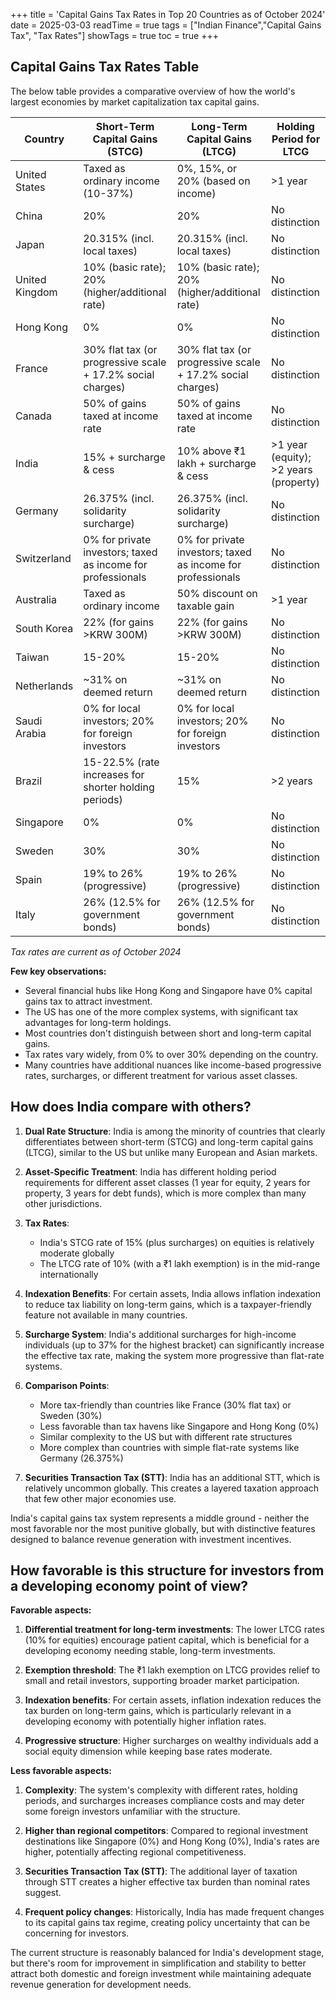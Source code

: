 +++
title = 'Capital Gains Tax Rates in Top 20 Countries as of October 2024'
date = 2025-03-03
readTime = true
tags = ["Indian Finance","Capital Gains Tax", "Tax Rates"]
showTags = true
toc = true
+++

## Capital Gains Tax Rates Table

The below table provides a comparative overview of how the world's largest economies by market capitalization tax capital gains.

| Country | Short-Term Capital Gains (STCG) | Long-Term Capital Gains (LTCG) | Holding Period for LTCG |
|---------|--------------------------------|-------------------------------|-------------------------|
| United States | Taxed as ordinary income (10-37%) | 0%, 15%, or 20% (based on income) | >1 year |
| China | 20% | 20% | No distinction |
| Japan | 20.315% (incl. local taxes) | 20.315% (incl. local taxes) | No distinction |
| United Kingdom | 10% (basic rate); 20% (higher/additional rate) | 10% (basic rate); 20% (higher/additional rate) | No distinction |
| Hong Kong | 0% | 0% | No distinction |
| France | 30% flat tax (or progressive scale + 17.2% social charges) | 30% flat tax (or progressive scale + 17.2% social charges) | No distinction |
| Canada | 50% of gains taxed at income rate | 50% of gains taxed at income rate | No distinction |
| India | 15% + surcharge & cess | 10% above ₹1 lakh + surcharge & cess | >1 year (equity); >2 years (property) |
| Germany | 26.375% (incl. solidarity surcharge) | 26.375% (incl. solidarity surcharge) | No distinction |
| Switzerland | 0% for private investors; taxed as income for professionals | 0% for private investors; taxed as income for professionals | No distinction |
| Australia | Taxed as ordinary income | 50% discount on taxable gain | >1 year |
| South Korea | 22% (for gains >KRW 300M) | 22% (for gains >KRW 300M) | No distinction |
| Taiwan | 15-20% | 15-20% | No distinction |
| Netherlands | ~31% on deemed return | ~31% on deemed return | No distinction |
| Saudi Arabia | 0% for local investors; 20% for foreign investors | 0% for local investors; 20% for foreign investors | No distinction |
| Brazil | 15-22.5% (rate increases for shorter holding periods) | 15% | >2 years |
| Singapore | 0% | 0% | No distinction |
| Sweden | 30% | 30% | No distinction |
| Spain | 19% to 26% (progressive) | 19% to 26% (progressive) | No distinction |
| Italy | 26% (12.5% for government bonds) | 26% (12.5% for government bonds) | No distinction |

*Tax rates are current as of October 2024*

**Few key observations:**

- Several financial hubs like Hong Kong and Singapore have 0% capital gains tax to attract investment.
- The US has one of the more complex systems, with significant tax advantages for long-term holdings.
- Most countries don't distinguish between short and long-term capital gains.
- Tax rates vary widely, from 0% to over 30% depending on the country.
- Many countries have additional nuances like income-based progressive rates, surcharges, or different treatment for various asset classes.

## How does India compare with others?

1. **Dual Rate Structure**: India is among the minority of countries that clearly differentiates between short-term (STCG) and long-term capital gains (LTCG), similar to the US but unlike many European and Asian markets.

2. **Asset-Specific Treatment**: India has different holding period requirements for different asset classes (1 year for equity, 2 years for property, 3 years for debt funds), which is more complex than many other jurisdictions.

3. **Tax Rates**: 
   - India's STCG rate of 15% (plus surcharges) on equities is relatively moderate globally
   - The LTCG rate of 10% (with a ₹1 lakh exemption) is in the mid-range internationally

4. **Indexation Benefits**: For certain assets, India allows inflation indexation to reduce tax liability on long-term gains, which is a taxpayer-friendly feature not available in many countries.

5. **Surcharge System**: India's additional surcharges for high-income individuals (up to 37% for the highest bracket) can significantly increase the effective tax rate, making the system more progressive than flat-rate systems.

6. **Comparison Points**:
   - More tax-friendly than countries like France (30% flat tax) or Sweden (30%)
   - Less favorable than tax havens like Singapore and Hong Kong (0%)
   - Similar complexity to the US but with different rate structures
   - More complex than countries with simple flat-rate systems like Germany (26.375%)

7. **Securities Transaction Tax (STT)**: India has an additional STT, which is relatively uncommon globally. This creates a layered taxation approach that few other major economies use.

India's capital gains tax system represents a middle ground - neither the most favorable nor the most punitive globally, but with distinctive features designed to balance revenue generation with investment incentives.

## How favorable is this structure for investors from a developing economy point of view?

**Favorable aspects:**

1. **Differential treatment for long-term investments**: The lower LTCG rates (10% for equities) encourage patient capital, which is beneficial for a developing economy needing stable, long-term investments.

2. **Exemption threshold**: The ₹1 lakh exemption on LTCG provides relief to small and retail investors, supporting broader market participation.

3. **Indexation benefits**: For certain assets, inflation indexation reduces the tax burden on long-term gains, which is particularly relevant in a developing economy with potentially higher inflation rates.

4. **Progressive structure**: Higher surcharges on wealthy individuals add a social equity dimension while keeping base rates moderate.

**Less favorable aspects:**

1. **Complexity**: The system's complexity with different rates, holding periods, and surcharges increases compliance costs and may deter some foreign investors unfamiliar with the structure.

2. **Higher than regional competitors**: Compared to regional investment destinations like Singapore (0%) and Hong Kong (0%), India's rates are higher, potentially affecting regional competitiveness.

3. **Securities Transaction Tax (STT)**: The additional layer of taxation through STT creates a higher effective tax burden than nominal rates suggest.

4. **Frequent policy changes**: Historically, India has made frequent changes to its capital gains tax regime, creating policy uncertainty that can be concerning for investors.

The current structure is reasonably balanced for India's development stage, but there's room for improvement in simplification and stability to better attract both domestic and foreign investment while maintaining adequate revenue generation for development needs.